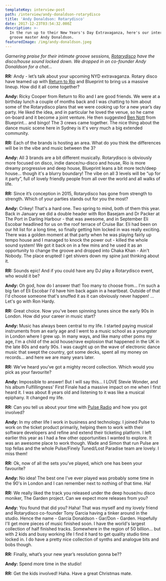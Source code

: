 ```yaml
---
templateKey: interview-post
path: /interview/andy-donaldson-rotarydisco
title: 'Andy Donaldson: Rotarydisco'
date: 2017-12-23T03:54:32.000Z
description: >-
  In the run up to their New Years's Day Extravaganza, here's our interview with
  groove master Andy Donaldson.
featuredImage: /img/andy-donaldson.jpeg
---
```

_Garnering praise for their intimate groove sessions, [Rotarydisco](https://www.facebook.com/RotarydiscoSydney/) have the disco/house sound locked down. We dropped in on co-founder Andy Donaldson for a chat..._

**RR:** Andy - let’s talk about your upcoming NYD extravaganza. Rotary disco have teamed up with [Return to Rio](https://www.facebook.com/ReturnToRio/) and Blueprint to bring us a massive lineup. How did it all come together? 

**Andy:** Ricky Cooper from Return to Rio and I are good friends.  We were at a birthday lunch a couple of months back and I was chatting to him about some of the Rotarydisco plans that we were cooking up for a new year’s day party.  He liked the idea, and in particular he loved the venue, so he came on-board and it become a joint venture.  He then suggested [Ben Nott](https://magazine.ravereviewz.net/interview/ben-nott-blueprint) from Blueprint... and bingo!  The 3 crews came together.  The nice thing about the dance music scene here in Sydney is it's very much a big extended community. 

**RR:** Each of the brands is hosting an area. What do you think the differences will be in the vibe and music between the 3? 

**Andy:** All 3 brands are a bit different musically.  Rotarydisco is obviously more focused on disco, indie dance/nu-disco and house, Rio is more dreamy progressive and deep house,  Blueprint leans a bit more tech/deep house... though it's a blurry boundary!  The vibe on all 3 levels will be “up for it party”, full of lovely friendly people from all over the world and all walks of life.

**RR:** Since it’s conception in 2015, Rotarydisco has gone from strength to strength. Which of your parties stands out for you the most? 

**Andy:** Crikey!  That's a hard one.  Two spring to mind, both of them this year.  Back in January we did a double header with Ron Basejam and Dr Packer at The Port in Darling Harbour - that was awesome, and in September Eli Escobar headlined for us on the roof terrace of Cruise Bar.  Eli had been on our hit list for a long time, so finally getting him locked in was really exciting.  There was a golden moment at that party when he was playing fairly up tempo house and I managed to knock the power out - killed the whole sound system!  We got it back on in a few mins and he used it as an opportunity to change the groove and dropped into Chaka Khan - Ain't Nobody.  The place erupted!  I get shivers down my spine just thinking about it.

**RR:** Sounds epic! And if you could have any DJ play a Rotarydisco event, who would it be?  

**Andy:** Oh god, how do I answer that!  Too many to choose from... I'm such a big fan of Eli Escobar I'd have him back again in a heartbeat.  Outside of that I'd choose someone that's snuffed it as it can obviously never happen! ... Let's go with Ron Hardy. 

**RR:** Great choice. Now you’ve been spinning tunes since the early 90s in London. How did your career in music start? 

**Andy:** Music has always been central to my life.  I started paying musical instruments from an early age and I went to a music school as a youngster in London where I grew up.  In many ways, and like many other poms my age, I'm a child of the acid house/rave explosion that happened in the UK in the late 80s and early 90s.  I was caught up on the wave of electronic dance music that swept the country, got some decks, spent all my money on records... and here we are many years later.

**RR:** We’ve heard you’ve got a mighty record collection. Which would you pick as your favourite? 

**Andy:** Impossible to answer!  But I will say this... I LOVE Stevie Wonder, and his album Fulfillingness' First Finale had a massive impact on me when I first heard it.  I was about 8 years old and listening to it was like a musical epiphany.  It changed my life.    

**RR:** Can you tell us about your time with [Pulse Radio](https://www.facebook.com/PulseGlobal/) and how you got involved? 

**Andy:** In my other life I work in business and technology.  I joined Pulse to work on the ticket product primarily, helping them to work with their software developers and refine and extend their ticketing platform.  I left earlier this year as I had a few other opportunities I wanted to explore. It was an awesome place to work though.  Wade and Simon that run Pulse are top fellas and the whole Pulse/Finely Tuned/Lost Paradise team are lovely.  I miss them!

**RR:** Ok, now of all the sets you’ve played, which one has been your favourite? 

**Andy:** No idea! The best one I've ever played was probably some time in the 90's in London and I can remember next to nothing of that time. Ha!  

**RR:** We really liked the track you released under the deep house/nu disco moniker, The Garden project. Can we expect more releases from you? 

**Andy:** You found that did you?  Haha!  That was myself and my lovely friend and Rotarydisco co-founder Tony Garcia having a tinker around in the studio.  Hence the name - Garcia Donaldson - Gar/Don - Garden.  Hopefully I'll get more pieces of music finished soon.  I have the world's largest collection of half finished tracks.  Somewhere in the region of 50 billion... but with 2 kids and busy working life I find it hard to get quality studio time locked in.  I do have a pretty nice collection of synths and analogue bits and bobs though.

**RR:** Finally, what’s your new year’s resolution gonna be??

**Andy:** Spend more time in the studio!

**RR:** Get the kids involved! Haha. Have a great Christmas mate.
